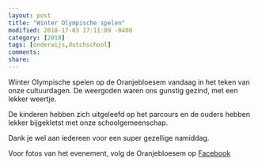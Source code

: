 ```yaml
---
layout: post
title: "Winter Olympische spelen"
modified: 2018-17-03 17:11:09 -0400
category: [2018]
tags: [onderwijs,dutchschool]
comments: 
share: 
---
```


Winter Olympische spelen op de Oranjebloesem vandaag in het teken van onze cultuurdagen. De weergoden waren ons gunstig gezind, met een lekker weertje.

De kinderen hebben zich uitgeleefd op het parcours en de ouders hebben lekker bijgekletst met onze schoolgemeenschap.

Dank je wel aan iedereen voor een super gezellige namiddag. 

Voor fotos van het evenement, volg de Oranjebloesem op [Facebook](https://www.facebook.com/de.oranjebloesem)
